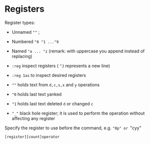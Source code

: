 # Registers

Register types:
* Unnamed `""` ; 
* Numbered `"0 "1 ..."9`
* Named `"a ... "z` (remark: with uppercase you append instead of replacing)

* `:reg` inspect registers ( `^J` represents a new line)
* `:reg 1as` to inspect desired registers
* `""` holds text from `d,c,s,x` and `y` operations
* `"0` holds last text yanked
* `"1` holds last text deleted `d` or changed `c`
* `"_"` black hole register; it is used to perform the operation without affecting any register

Specify the register to use before the command, e.g. `"0p" or `"cyy"

`[register][count]operator`



